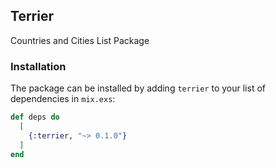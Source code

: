## Terrier

Countries and Cities List Package

### Installation

The package can be installed by adding `terrier` to your list of dependencies in `mix.exs`:

```elixir
def deps do
  [
    {:terrier, "~> 0.1.0"}
  ]
end
```
